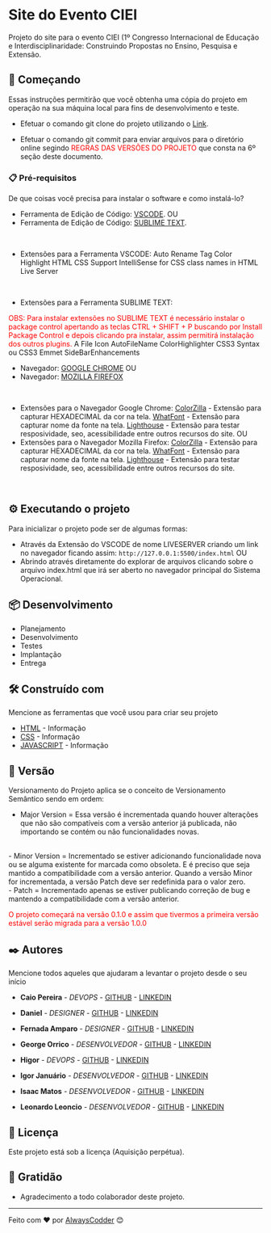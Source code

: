 # Site do Evento CIEI

Projeto do site para o evento CIEI (1º Congresso Internacional de Educação e Interdisciplinaridade: Construindo Propostas no Ensino, Pesquisa e Extensão.

## 🚀 Começando

Essas instruções permitirão que você obtenha uma cópia do projeto em operação na sua máquina local para fins de desenvolvimento e teste.

- Efetuar o comando git clone do projeto utilizando o [Link](<https://github.com/Alwayscodder/projeto-evento-ciei.git>).

- Efetuar o comando git commit para enviar arquivos para o diretório online segindo <span style="color:red">REGRAS DAS VERSÕES DO PROJETO</span> que consta na 6º seção deste documento.

### 📋 Pré-requisitos

De que coisas você precisa para instalar o software e como instalá-lo?

- Ferramenta de Edição de Código: [VSCODE](<https://code.visualstudio.com>).
OU
- Ferramenta de Edição de Código: [SUBLIME TEXT](https://www.sublimetext.com/).

<br>

- Extensões para a Ferramenta VSCODE:
Auto Rename Tag
Color Highlight
HTML CSS Support
IntelliSense for CSS class names in HTML
Live Server

<br>

- Extensões para a Ferramenta SUBLIME TEXT:
<span style="color:red">
OBS: Para instalar extensões no SUBLIME TEXT é necessário instalar o package control apertando as teclas CTRL + SHIFT + P buscando por Install Package Control e depois clicando pra instalar, assim permitirá instalação dos outros plugins.
</span>
A File Icon
AutoFileName
ColorHighlighter
CSS3 Syntax ou CSS3
Emmet
SideBarEnhancements
<br>

- Navegador: [GOOGLE CHROME](https://www.google.com/intl/pt-BR/chrome/)
OU
- Navegador: [MOZILLA FIREFOX](https://www.mozilla.org/pt-BR/firefox/new/)

<br>

- Extensões para o Navegador Google Chrome:
[ColorZilla](https://chrome.google.com/webstore/detail/colorzilla/bhlhnicpbhignbdhedgjhgdocnmhomnp?hl=pt-br) - Extensão para capturar HEXADECIMAL da cor na tela.
[WhatFont](https://chrome.google.com/webstore/detail/whatfont/jabopobgcpjmedljpbcaablpmlmfcogm?hl=pt-br) - Extensão para capturar nome da fonte na tela.
[Lighthouse](https://chrome.google.com/webstore/detail/lighthouse/blipmdconlkpinefehnmjammfjpmpbjk?hl=pt-br) - Extensão para testar resposividade, seo, acessibilidade entre outros recursos do site.
OU
- Extensões para o Navegador Mozilla Firefox:
[ColorZilla](https://addons.mozilla.org/pt-BR/firefox/addon/colorzilla/?utm_source=addons.mozilla.org&utm_medium=referral&utm_content=search) - Extensão para capturar HEXADECIMAL da cor na tela.
[WhatFont](https://addons.mozilla.org/pt-BR/firefox/addon/zjm-whatfont/?utm_source=addons.mozilla.org&utm_medium=referral&utm_content=search) - Extensão para capturar nome da fonte na tela.
[Lighthouse](https://addons.mozilla.org/pt-BR/firefox/addon/google-lighthouse/?utm_source=addons.mozilla.org&utm_medium=referral&utm_content=search) - Extensão para testar resposividade, seo, acessibilidade entre outros recursos do site.

<br>

## ⚙️ Executando o projeto

Para inicializar o projeto pode ser de algumas formas:

- Através da Extensão do VSCODE de nome LIVESERVER criando um link no navegador ficando assim: ```http://127.0.0.1:5500/index.html```
OU
- Abrindo através diretamente do explorar de arquivos clicando sobre o arquivo index.html que irá ser aberto no navegador principal do Sistema Operacional.

## 📦 Desenvolvimento

- Planejamento
- Desenvolvimento
- Testes
- Implantação
- Entrega

## 🛠️ Construído com

Mencione as ferramentas que você usou para criar seu projeto

- [HTML](https://developer.mozilla.org/pt-BR/docs/Web/HTML) - Informação
- [CSS](https://developer.mozilla.org/pt-BR/docs/Web/CSS) - Informação
- [JAVASCRIPT](https://developer.mozilla.org/pt-BR/docs/Web/JavaScript) - Informação

## 📌 Versão

Versionamento do Projeto aplica se o conceito de Versionamento Semântico sendo em ordem:

- Major Version = Essa versão é incrementada quando houver alterações que não são compatíveis com a versão anterior já publicada, não importando se contém ou não funcionalidades novas.
<br>
- Minor Version = Incrementado se estiver adicionando funcionalidade nova ou se alguma existente for marcada como obsoleta. E é preciso que seja mantido a compatibilidade com a versão anterior. Quando a versão Minor for incrementada, a versão Patch deve ser redefinida para o valor zero.
<br>
- Patch = Incrementado apenas se estiver publicando correção de bug e mantendo a compatibilidade com a versão anterior.

<span style="color:red">O projeto começará na versão 0.1.0 e assim que tivermos a primeira versão estável serão migrada para a versão 1.0.0</span>

## ✒️ Autores

Mencione todos aqueles que ajudaram a levantar o projeto desde o seu início

- **Caio Pereira** - *DEVOPS* - [GITHUB](https://github.com/CaioPereiraS) - [LINKEDIN]()

- **Daniel** - *DESIGNER* - [GITHUB](https://github.com/DanielXvv) - [LINKEDIN]()

- **Fernada Amparo** - *DESIGNER* - [GITHUB]() - [LINKEDIN]()

- **George Orrico** - *DESENVOLVEDOR* - [GITHUB](https://github.com/george-orrico) - [LINKEDIN]()

- **Higor** - *DEVOPS* - [GITHUB](https://github.com/Higorb97) - [LINKEDIN]()

- **Igor Januário** - *DESENVOLVEDOR* - [GITHUB](https://github.com/igoriv91) - [LINKEDIN]()

- **Isaac Matos** - *DESENVOLVEDOR* - [GITHUB](https://github.com/oberyn-m) - [LINKEDIN](https://www.linkedin.com/in/isaac-matos-568b6911a/)

- **Leonardo Leoncio** - *DESENVOLVEDOR* - [GITHUB](https://github.com/nleo96) - [LINKEDIN]()

## 📄 Licença

Este projeto está sob a licença (Aquisição perpétua).

## 🎁 Gratidão

- Agradecimento a todo colaborador deste projeto.

---
Feito com ❤️ por [AlwaysCodder](https://github.com/Alwayscodder) 😊
